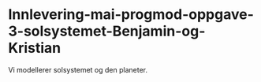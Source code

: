 # Innlevering-mai-progmod-oppgave-3-solsystemet-Benjamin-og-Kristian
Vi modellerer solsystemet og den planeter.
